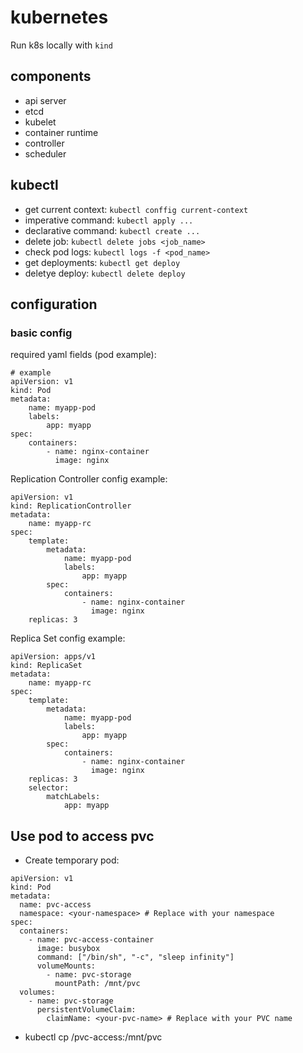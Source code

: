 # kubernetes

Run k8s locally with `kind`

## components
* api server
* etcd
* kubelet
* container runtime
* controller
* scheduler

## kubectl

* get current context: `kubectl conffig current-context`
* imperative command: `kubectl apply ...`
* declarative command: `kubectl create ...`
* delete job: `kubectl delete jobs <job_name>`
* check pod logs: `kubectl logs -f <pod_name>`
* get deployments:  `kubectl get deploy`
* deletye deploy: `kubectl delete deploy`

## configuration

### basic config
required yaml fields (pod example):
```
# example
apiVersion: v1
kind: Pod
metadata:
    name: myapp-pod
    labels:
        app: myapp
spec:
    containers:
        - name: nginx-container
          image: nginx
```
Replication Controller config example:
```
apiVersion: v1
kind: ReplicationController
metadata:
    name: myapp-rc
spec:
    template:
        metadata:
            name: myapp-pod
            labels:
                app: myapp
        spec:
            containers:
                - name: nginx-container
                  image: nginx
    replicas: 3
```
Replica Set config example:
```
apiVersion: apps/v1
kind: ReplicaSet
metadata:
    name: myapp-rc
spec:
    template:
        metadata:
            name: myapp-pod
            labels:
                app: myapp
        spec:
            containers:
                - name: nginx-container
                  image: nginx
    replicas: 3
    selector:
        matchLabels:
            app: myapp

```

## Use pod to access pvc
- Create temporary pod:
```
apiVersion: v1
kind: Pod
metadata:
  name: pvc-access
  namespace: <your-namespace> # Replace with your namespace
spec:
  containers:
    - name: pvc-access-container
      image: busybox
      command: ["/bin/sh", "-c", "sleep infinity"]
      volumeMounts:
        - name: pvc-storage
          mountPath: /mnt/pvc
  volumes:
    - name: pvc-storage
      persistentVolumeClaim:
        claimName: <your-pvc-name> # Replace with your PVC name
```
- kubectl cp <local-file-path> <namespace>/pvc-access:/mnt/pvc